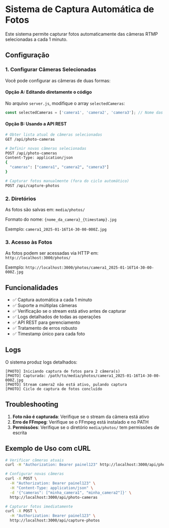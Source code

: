 # Sistema de Captura Automática de Fotos

Este sistema permite capturar fotos automaticamente das câmeras RTMP selecionadas a cada 1 minuto.

## Configuração

### 1. Configurar Câmeras Selecionadas

Você pode configurar as câmeras de duas formas:

#### Opção A: Editando diretamente o código
No arquivo `server.js`, modifique o array `selectedCameras`:

```javascript
const selectedCameras = ['camera1', 'camera2', 'camera3']; // Nome das suas câmeras
```

#### Opção B: Usando a API REST

```bash
# Obter lista atual de câmeras selecionadas
GET /api/photo-cameras

# Definir novas câmeras selecionadas
POST /api/photo-cameras
Content-Type: application/json
{
  "cameras": ["camera1", "camera2", "camera3"]
}

# Capturar fotos manualmente (fora do ciclo automático)
POST /api/capture-photos
```

### 2. Diretórios

As fotos são salvas em: `media/photos/`

Formato do nome: `{nome_da_camera}_{timestamp}.jpg`

Exemplo: `camera1_2025-01-16T14-30-00-000Z.jpg`

### 3. Acesso às Fotos

As fotos podem ser acessadas via HTTP em: `http://localhost:3000/photos/`

Exemplo: `http://localhost:3000/photos/camera1_2025-01-16T14-30-00-000Z.jpg`

## Funcionalidades

- ✅ Captura automática a cada 1 minuto
- ✅ Suporte a múltiplas câmeras
- ✅ Verificação se o stream está ativo antes de capturar
- ✅ Logs detalhados de todas as operações
- ✅ API REST para gerenciamento
- ✅ Tratamento de erros robusto
- ✅ Timestamp único para cada foto

## Logs

O sistema produz logs detalhados:

```
[PHOTO] Iniciando captura de fotos para 2 câmera(s)
[PHOTO] Capturada: /path/to/media/photos/camera1_2025-01-16T14-30-00-000Z.jpg
[PHOTO] Stream camera2 não está ativo, pulando captura
[PHOTO] Ciclo de captura de fotos concluído
```

## Troubleshooting

1. **Foto não é capturada**: Verifique se o stream da câmera está ativo
2. **Erro de FFmpeg**: Verifique se o FFmpeg está instalado e no PATH
3. **Permissões**: Verifique se o diretório `media/photos/` tem permissões de escrita

## Exemplo de Uso com cURL

```bash
# Verificar câmeras atuais
curl -H "Authorization: Bearer painel123" http://localhost:3000/api/photo-cameras

# Configurar novas câmeras
curl -X POST \
  -H "Authorization: Bearer painel123" \
  -H "Content-Type: application/json" \
  -d '{"cameras": ["minha_camera1", "minha_camera2"]}' \
  http://localhost:3000/api/photo-cameras

# Capturar fotos imediatamente
curl -X POST \
  -H "Authorization: Bearer painel123" \
  http://localhost:3000/api/capture-photos
```
